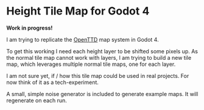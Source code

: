 # Height Tile Map for Godot 4
__Work in progress!__

I am trying to replicate the [OpenTTD](https://newgrf-specs.tt-wiki.net/wiki/NML:List_of_tile_slopes) map system in Godot 4.

To get this working I need each height layer to be shifted some pixels up.
As the normal tile map cannot work with layers, I am trying to build a new tile map, 
which leverages multiple normal tile maps, one for each layer.

I am not sure yet, if / how this tile map could be used in real projects. 
For now think of it as a tech-experiment.

A small, simple noise generator is included to generate example maps. It will regenerate on each run.